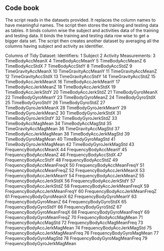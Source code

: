 ## Code book

The script reads in the datasets provided. It replaces the column names to have meaningful names.
The script then stores the training and testing data as tables. 
It binds column wise the subject and activities data of the training and testing data.
It binds the training and testing data row wise to get a bigger data set.
The script then creates another dataset by averaging all the columns having subject and activity as identifier.

Columns of Tidy Dataset:
Identifiers:
1                          Subject
2                         Activity
Measurements:
3                 TimeBodyAccMeanX
4                 TimeBodyAccMeanY
5                 TimeBodyAccMeanZ
6                  TimeBodyAccStdX
7                  TimeBodyAccStdY
8                  TimeBodyAccStdZ
9              TimeGravityAccMeanX
10             TimeGravityAccMeanY
11             TimeGravityAccMeanZ
12              TimeGravityAccStdX
13              TimeGravityAccStdY
14              TimeGravityAccStdZ
15            TimeBodyAccJerkMeanX
16            TimeBodyAccJerkMeanY
17            TimeBodyAccJerkMeanZ
18             TimeBodyAccJerkStdX
19             TimeBodyAccJerkStdY
20             TimeBodyAccJerkStdZ
21               TimeBodyGyroMeanX
22               TimeBodyGyroMeanY
23               TimeBodyGyroMeanZ
24                TimeBodyGyroStdX
25                TimeBodyGyroStdY
26                TimeBodyGyroStdZ
27           TimeBodyGyroJerkMeanX
28           TimeBodyGyroJerkMeanY
29           TimeBodyGyroJerkMeanZ
30            TimeBodyGyroJerkStdX
31            TimeBodyGyroJerkStdY
32            TimeBodyGyroJerkStdZ
33              TimeBodyAccMagMean
34               TimeBodyAccMagStd
35           TimeGravityAccMagMean
36            TimeGravityAccMagStd
37          TimeBodyAccJerkMagMean
38           TimeBodyAccJerkMagStd
39             TimeBodyGyroMagMean
40              TimeBodyGyroMagStd
41         TimeBodyGyroJerkMagMean
42          TimeBodyGyroJerkMagStd
43           FrequencyBodyAccMeanX
44           FrequencyBodyAccMeanY
45           FrequencyBodyAccMeanZ
46            FrequencyBodyAccStdX
47            FrequencyBodyAccStdY
48            FrequencyBodyAccStdZ
49       FrequencyBodyAccMeanFreqX
50       FrequencyBodyAccMeanFreqY
51       FrequencyBodyAccMeanFreqZ
52       FrequencyBodyAccJerkMeanX
53       FrequencyBodyAccJerkMeanY
54       FrequencyBodyAccJerkMeanZ
55        FrequencyBodyAccJerkStdX
56        FrequencyBodyAccJerkStdY
57        FrequencyBodyAccJerkStdZ
58   FrequencyBodyAccJerkMeanFreqX
59   FrequencyBodyAccJerkMeanFreqY
60   FrequencyBodyAccJerkMeanFreqZ
61          FrequencyBodyGyroMeanX
62          FrequencyBodyGyroMeanY
63          FrequencyBodyGyroMeanZ
64           FrequencyBodyGyroStdX
65           FrequencyBodyGyroStdY
66           FrequencyBodyGyroStdZ
67      FrequencyBodyGyroMeanFreqX
68      FrequencyBodyGyroMeanFreqY
69      FrequencyBodyGyroMeanFreqZ
70         FrequencyBodyAccMagMean
71          FrequencyBodyAccMagStd
72     FrequencyBodyAccMagMeanFreq
73     FrequencyBodyAccJerkMagMean
74      FrequencyBodyAccJerkMagStd
75 FrequencyBodyAccJerkMagMeanFreq
76        FrequencyBodyGyroMagMean
77         FrequencyBodyGyroMagStd
78    FrequencyBodyGyroMagMeanFreq
79    FrequencyBodyGyroJerkMagMean
